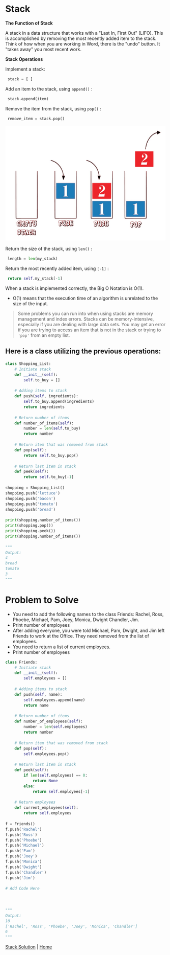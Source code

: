 # **Stack**


**The Function of Stack**

A stack in a data structure that works with a "Last In, First Out" (LIFO). This is accomplished by removing the most recently added item to the stack. Think of how when you are working in Word, there is the "undo" button. It "takes away" you most recent work. 



**Stack Operations**


Implement a stack:
```python
 stack = [ ]
 ```

Add an item to the stack, using `append()` :
```python
 stack.append(item)
 ```

Remove the item from the stack, using `pop()` :
```python
 remove_item = stack.pop()
 ```

![Stack](https://github.com/Dynara/cse212_tutorial_project/blob/22e666f9e99a3650945a9d846ce25cf5c73b952f/STACK/Stack-img.jpg)

Return the size of the stack, using `len()` :
```python
 length = len(my_stack)
 ```

Return the most recently added item, using `[-1]` :
```python
 return self.my_stack[-1]
 ```

When a stack is implemented correctly, the Big O Notation is O(1). 
- O(1) means that the execution time of an algorithm is unrelated to the size of the input.
 
> Some problems you can run into when using stacks are memory management and index errors. Stacks can be memory-intensive, especially if you are dealing with large data sets. You may get an error if you are trying to access an item that is not in the stack or trying to `'pop'` from an empty list.

## Here is a class utilizing the previous operations: ##
```python
class Shopping_List:
    # Initiate stack
    def __init__(self):
        self.to_buy = []

    # Adding items to stack
    def push(self, ingredients):
        self.to_buy.append(ingredients)
        return ingredients
    
    # Return number of items
    def number_of_items(self):
        number = len(self.to_buy)
        return number

    # Return item that was removed from stack
    def pop(self):
        return self.to_buy.pop()
    
    # Return last item in stack
    def peek(self):
        return self.to_buy[-1]
    
shopping = Shopping_List()
shopping.push('lettuce')
shopping.push('bacon')
shopping.push('tomato')
shopping.push('bread')

print(shopping.number_of_items())  
print(shopping.pop())
print(shopping.peek())
print(shopping.number_of_items())

"""
Output:
4
bread
tomato
3
"""
```

**Problem to Solve** 
=
- You need to add the following names to the class Friends: Rachel, Ross, Phoebe, Michael, Pam, Joey, Monica, Dwight Chandler, Jim.
- Print number of employees
- After adding everyone, you were told Michael, Pam, Dwight, and Jim left Friends to work at the Office. They need removed from the list of employees. 
- You need to return a list of current employees.
- Print number of employees

```python
class Friends:
    # Initiate stack
    def __init__(self):
        self.employees = []

    # Adding items to stack
    def push(self, name):
        self.employees.append(name)
        return name
    
    # Return number of items
    def number_of_employees(self):
        number = len(self.employees)
        return number

    # Return item that was removed from stack
    def pop(self):
        self.employees.pop()
    
    # Return last item in stack
    def peek(self):
        if len(self.employees) == 0:
            return None
        else:
            return self.employees[-1]
    
    # Return employees
    def current_employees(self):
        return self.employees

f = Friends()
f.push('Rachel')
f.push('Ross')
f.push('Phoebe')
f.push('Michael')
f.push('Pam')
f.push('Joey')
f.push('Monica')
f.push('Dwight')
f.push('Chandler')
f.push('Jim')

# Add Code Here



"""
Output:
10
['Rachel', 'Ross', 'Phoebe', 'Joey', 'Monica', 'Chandler']
6
"""
```


[Stack Solution](https://github.com/Dynara/cse212_tutorial_project/blob/ef7739d0986b2bde2646447b9130fa3171debfec/STACK/stack_problem_SOLVED.py) | [Home](https://github.com/Dynara/cse212_tutorial_project/blob/ef7739d0986b2bde2646447b9130fa3171debfec/README.md)

